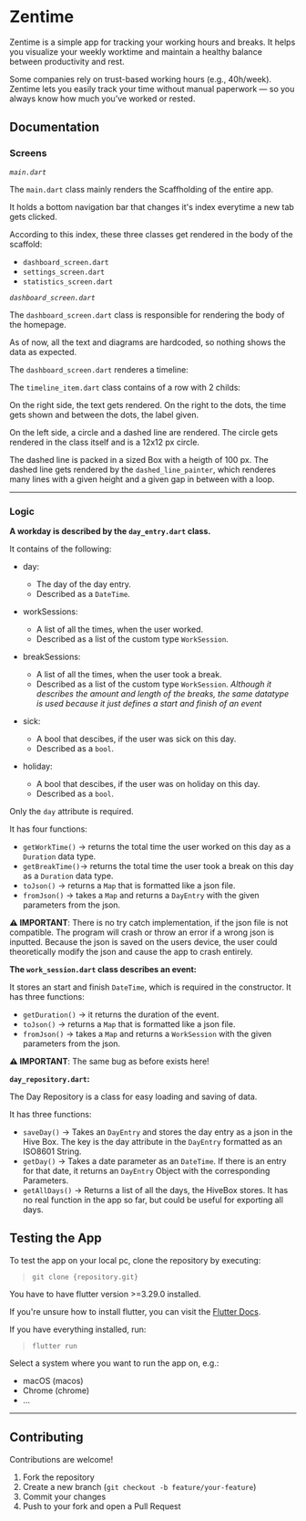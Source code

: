 # Zentime

Zentime is a simple app for tracking your working hours and breaks.
It helps you visualize your weekly worktime and maintain a healthy balance between productivity and rest.

Some companies rely on trust-based working hours (e.g., 40h/week). Zentime lets you easily track your time without manual paperwork — so you always know how much you’ve worked or rested.

## Documentation

### Screens

_`main.dart`_

The `main.dart` class mainly renders the Scaffholding of the entire app.

It holds a bottom navigation bar that changes it's index everytime a new tab gets clicked.

According to this index, these three classes get rendered in the body of the scaffold:

- `dashboard_screen.dart`
- `settings_screen.dart`
- `statistics_screen.dart`

_`dashboard_screen.dart`_

The `dashboard_screen.dart` class is responsible for rendering the body of the homepage.

As of now, all the text and diagrams are hardcoded, so nothing shows the data as expected.

The `dashboard_screen.dart` renderes a timeline:

The `timeline_item.dart` class contains of a row with 2 childs:

On the right side, the text gets rendered. On the right to the dots, the time gets shown and between the dots, the label given.

On the left side, a circle and a dashed line are rendered. The circle gets rendered in the class itself and is a 12x12 px circle.

The dashed line is packed in a sized Box with a heigth of 100 px. The dashed line gets rendered by the `dashed_line_painter`, which renderes many lines with a given height and a given gap in between with a loop.

---

### Logic

**A workday is described by the `day_entry.dart` class.**

It contains of the following:

- day:
  - The day of the day entry.
  - Described as a `DateTime`.
- workSessions:
  - A list of all the times, when the user worked.
  - Described as a list of the custom type `WorkSession`.
- breakSessions:

  - A list of all the times, when the user took a break.
  - Described as a list of the custom type `WorkSession`. _Although it describes the amount and length of the breaks, the same datatype is used because it just defines a start and finish of an event_

- sick:

  - A bool that descibes, if the user was sick on this day.
  - Described as a `bool`.

- holiday:
  - A bool that descibes, if the user was on holiday on this day.
  - Described as a `bool`.

Only the `day` attribute is required.

It has four functions:

- `getWorkTime()` -> returns the total time the user worked on this day as a `Duration` data type.
- `getBreakTime()`-> returns the total time the user took a break on this day as a `Duration` data type.
- `toJson()` -> returns a `Map` that is formatted like a json file.
- `fromJson()` -> takes a `Map` and returns a `DayEntry` with the given parameters from the json.

**⚠️ IMPORTANT**: There is no try catch implementation, if the json file is not compatible. The program will crash or throw an error if a wrong json is inputted. Because the json is saved on the users device, the user could theoretically modify the json and cause the app to crash entirely.

**The `work_session.dart` class describes an event:**

It stores an start and finish `DateTime`, which is required in the constructor. It has three functions:

- `getDuration()` -> it returns the duration of the event.
- `toJson()` -> returns a `Map` that is formatted like a json file.
- `fromJson()` -> takes a `Map` and returns a `WorkSession` with the given parameters from the json.

**⚠️ IMPORTANT**: The same bug as before exists here!

**`day_repository.dart`:**

The Day Repository is a class for easy loading and saving of data.

It has three functions:

- `saveDay()` -> Takes an `DayEntry` and stores the day entry as a json in the Hive Box. The key is the day attribute in the `DayEntry` formatted as an ISO8601 String.
- `getDay()` -> Takes a date parameter as an `DateTime`. If there is an entry for that date, it returns an `DayEntry` Object with the corresponding Parameters.
- `getAllDays()` -> Returns a list of all the days, the HiveBox stores. It has no real function in the app so far, but could be useful for exporting all days.

## Testing the App

To test the app on your local pc, clone the repository by executing:

> `git clone {repository.git}`

You have to have flutter version >=3.29.0 installed.

If you're unsure how to install flutter, you can visit the [Flutter Docs](https://docs.flutter.dev/).

If you have everything installed, run:

> `flutter run`

Select a system where you want to run the app on, e.g.:

- macOS (macos)
- Chrome (chrome)
- ...

---

## Contributing

Contributions are welcome!  
1. Fork the repository  
2. Create a new branch (`git checkout -b feature/your-feature`)  
3. Commit your changes  
4. Push to your fork and open a Pull Request
